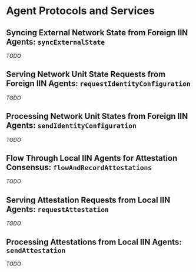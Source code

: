 <!--
 Copyright IBM Corp. All Rights Reserved.

 SPDX-License-Identifier: CC-BY-4.0
 -->
# Agent Protocols and Services

## Syncing External Network State from Foreign IIN Agents: `syncExternalState`

_TODO_

## Serving Network Unit State Requests from Foreign IIN Agents: `requestIdentityConfiguration`

_TODO_

## Processing Network Unit States from Foreign IIN Agents: `sendIdentityConfiguration`

_TODO_

## Flow Through Local IIN Agents for Attestation Consensus: `flowAndRecordAttestations`

_TODO_

## Serving Attestation Requests from Local IIN Agents: `requestAttestation`

_TODO_

## Processing Attestations from Local IIN Agents: `sendAttestation`

_TODO_
